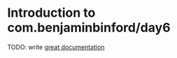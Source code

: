 # Introduction to com.benjaminbinford/day6

TODO: write [great documentation](http://jacobian.org/writing/what-to-write/)
